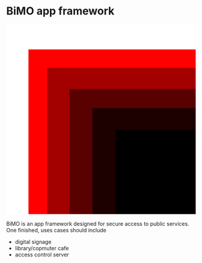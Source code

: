 # BiMO app framework

![](https://github.com/StNiosem/biMo/blob/main/img/BiMo_logo.png?raw=true)

BiMO is an app framework designed for secure access to public services. One finished, uses cases should include
  - digital signage
  - library/copmuter cafe
  - access control server